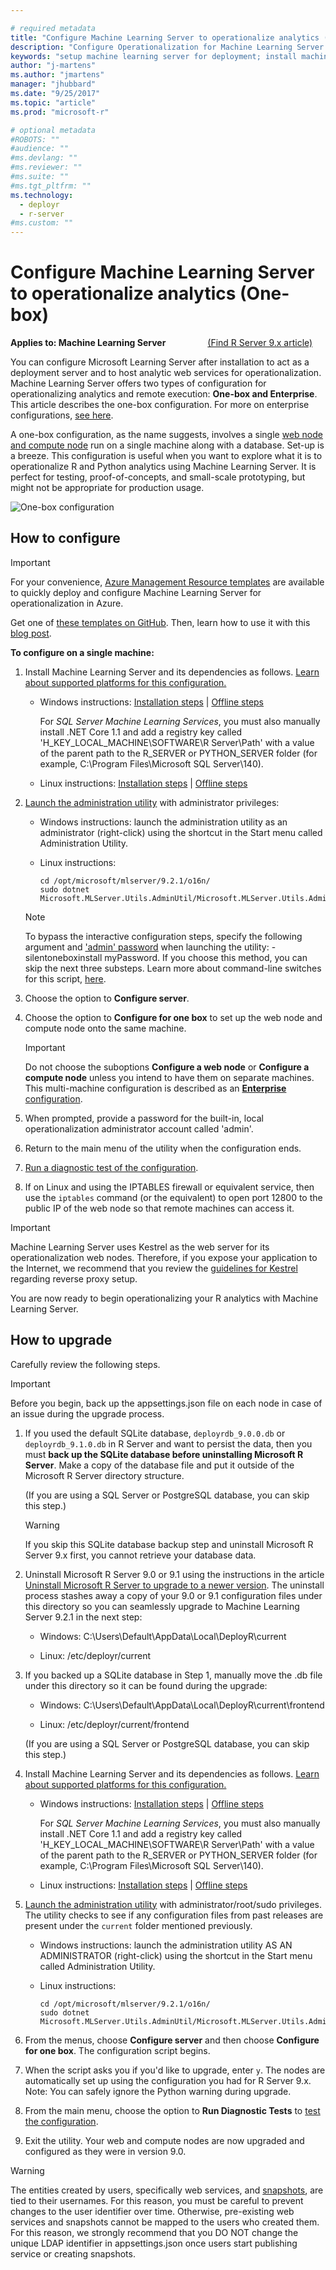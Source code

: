 ```yaml
---

# required metadata
title: "Configure Machine Learning Server to operationalize analytics (one-box) - Machine Learning Server | Microsoft Docs"
description: "Configure Operationalization for Machine Learning Server "
keywords: "setup machine learning server for deployment; install machine learning server for deploying"
author: "j-martens"
ms.author: "jmartens"
manager: "jhubbard"
ms.date: "9/25/2017"
ms.topic: "article"
ms.prod: "microsoft-r"

# optional metadata
#ROBOTS: ""
#audience: ""
#ms.devlang: ""
#ms.reviewer: ""
#ms.suite: ""
#ms.tgt_pltfrm: ""
ms.technology:
  - deployr
  - r-server
#ms.custom: ""
---
```


# Configure Machine Learning Server to operationalize analytics (One-box)

**Applies to:  Machine Learning Server** &nbsp;&nbsp;&nbsp;&nbsp;&nbsp;&nbsp;&nbsp;&nbsp;&nbsp;&nbsp;&nbsp;&nbsp;&nbsp;&nbsp;&nbsp;&nbsp;[(Find R Server 9.x article)](../install/operationalize-r-server-one-box-config.md)

You can configure Microsoft Learning Server after installation to act as a deployment server and to host analytic web services for operationalization. Machine Learning Server offers two types of configuration for operationalizing analytics and remote execution: **One-box and Enterprise**. This article describes the one-box configuration. For more on enterprise configurations, [see here](configure-machine-learning-server-enterprise.md).

A one-box configuration, as the name suggests, involves a single [web node and compute node](../operationalize/configure-start-for-administrators.md#configure-server-for-operationalization) run on a single machine along with a database. Set-up is a breeze. This configuration is useful when you want to explore what it is to operationalize R and Python analytics using Machine Learning Server. It is perfect for testing, proof-of-concepts, and small-scale prototyping, but might not be appropriate for production usage. 

![One-box configuration](./media/configure-machine-learning-server-one-box/setup-onebox.png)


<a name="onebox"></a>

## How to configure

>[!Important]
>For your convenience, [Azure Management Resource templates](https://docs.microsoft.com/en-us/azure/azure-resource-manager/resource-group-overview#template-deployment) are available to quickly deploy and configure Machine Learning Server for operationalization in Azure.
>
>Get one of [these templates on GitHub](https://github.com/Microsoft/microsoft-r/tree/master/rserver-arm-templates). Then, learn how to use it with this [blog post](https://blogs.msdn.microsoft.com/rserver/2017/05/14/configuring-r-server-to-operationalize-analytics-using-arm-templates/).

**To configure on a single machine:**

1. Install Machine Learning Server and its dependencies as follows. [Learn about supported platforms for this configuration.](../operationalize/configure-start-for-administrators.md#supported-platforms)

   + Windows instructions: [Installation steps](../install/machine-learning-server-windows-install.md) | [Offline steps](../install/machine-learning-server-windows-offline.md)
      
     For _SQL Server Machine Learning Services_, you must also manually install .NET Core 1.1 and add a registry key called 'H_KEY_LOCAL_MACHINE\SOFTWARE\R Server\Path' with a value of the parent path to the R\_SERVER or PYTHON\_SERVER folder (for example, C:\Program Files\Microsoft SQL Server\140\).

   + Linux instructions: [Installation steps](../install/machine-learning-server-linux-install.md) | [Offline steps](../install/machine-learning-server-linux-offline.md)

1. [Launch the administration utility](../operationalize/configure-use-admin-utility.md#launch) with administrator privileges:
   
   + Windows instructions: launch the administration utility as an administrator (right-click) using the shortcut in the Start menu called Administration Utility.

   + Linux instructions:  
     ```
     cd /opt/microsoft/mlserver/9.2.1/o16n/
     sudo dotnet Microsoft.MLServer.Utils.AdminUtil/Microsoft.MLServer.Utils.AdminUtil.dll
     ```

   >[!NOTE]
   >To bypass the interactive configuration steps, specify the following argument and ['admin' password](../deployr/../operationalize/configure-authentication.md#local) when launching the utility:
   >-silentoneboxinstall myPassword.
   >If you choose this method, you can skip the next three substeps. Learn more about command-line switches for this script, [here](../operationalize/configure-use-admin-utility.md#switch).

1. Choose the option to **Configure server**.

1. Choose the option to **Configure for one box** to set up the web node and compute node onto the same machine.

   >[!IMPORTANT]
   > Do not choose the suboptions **Configure a web node** or **Configure a compute node** unless you intend to have them on separate machines. This multi-machine configuration is described as an [**Enterprise** configuration](configure-machine-learning-server-enterprise.md).

1. When prompted, provide a password for the built-in, local operationalization administrator account called 'admin'.

1. Return to the main menu of the utility when the configuration ends.

1. [Run a diagnostic test of the configuration](../operationalize/configure-run-diagnostics.md).

1. If on Linux and using the IPTABLES firewall or equivalent service, then use the `iptables` command (or the equivalent) to open port 12800 to the public IP of the web node so that remote machines can access it.

>[!Important]
>Machine Learning Server uses Kestrel as the web server for its operationalization web nodes. Therefore, if you expose your application to the Internet, we recommend that you review the [guidelines for Kestrel](https://docs.microsoft.com/en-us/aspnet/core/fundamentals/servers/kestrel) regarding reverse proxy setup.

You are now ready to begin operationalizing your R analytics with Machine Learning Server.



## How to upgrade 

Carefully review the following steps.

>[!IMPORTANT]
>Before you begin, back up the appsettings.json file on each node in case of an issue during the upgrade process.

1. If you used the default SQLite database, `deployrdb_9.0.0.db` or `deployrdb_9.1.0.db` in R Server and want to persist the data, then you must **back up the SQLite database before uninstalling Microsoft R Server**. Make a copy of the database file and put it outside of the Microsoft R Server directory structure. 

   (If you are using a SQL Server or PostgreSQL database, you can skip this step.)

   >[!Warning]
   >If you skip this SQLite database backup step and uninstall Microsoft R Server 9.x first, you cannot retrieve your database data.

1. Uninstall Microsoft R Server 9.0 or 9.1 using the instructions in the article [Uninstall Microsoft R Server to upgrade to a newer version](../install/r-server-install-uninstall-upgrade.md). The uninstall process stashes away a copy of your 9.0 or 9.1 configuration files under this directory so you can seamlessly upgrade to Machine Learning Server 9.2.1 in the next step:
   
   + Windows: C:\Users\Default\AppData\Local\DeployR\current

   + Linux: /etc/deployr/current

1. If you backed up a SQLite database in Step 1, manually move the .db file under this directory so it can be found during the upgrade:
   + Windows: C:\Users\Default\AppData\Local\DeployR\current\frontend

   + Linux: /etc/deployr/current/frontend

   (If you are using a SQL Server or PostgreSQL database, you can skip this step.)

1. Install Machine Learning Server and its dependencies as follows. [Learn about supported platforms for this configuration.](../operationalize/configure-start-for-administrators.md#supported-platforms)

   + Windows instructions: [Installation steps](../install/machine-learning-server-windows-install.md) | [Offline steps](../install/machine-learning-server-windows-offline.md)
      
     For _SQL Server Machine Learning Services_, you must also manually install .NET Core 1.1 and add a registry key called 'H_KEY_LOCAL_MACHINE\SOFTWARE\R Server\Path' with a value of the parent path to the R\_SERVER or PYTHON\_SERVER folder (for example, C:\Program Files\Microsoft SQL Server\140\).

   + Linux instructions: [Installation steps](../install/machine-learning-server-linux-install.md) | [Offline steps](../install/machine-learning-server-linux-offline.md)

1. [Launch the administration utility](../operationalize/configure-use-admin-utility.md#launch) with administrator/root/sudo privileges. The utility checks to see if any configuration files from past releases are present under the `current` folder mentioned previously.

   + Windows instructions: launch the administration utility AS AN ADMINISTRATOR (right-click) using the shortcut in the Start menu called Administration Utility.

   + Linux instructions:  
     ```
     cd /opt/microsoft/mlserver/9.2.1/o16n/
     sudo dotnet Microsoft.MLServer.Utils.AdminUtil/Microsoft.MLServer.Utils.AdminUtil.dll
     ```

1. From the menus, choose **Configure server** and then choose **Configure for one box**. The configuration script begins.

1. When the script asks you if you'd like to upgrade, enter `y`. The nodes are automatically set up using the configuration you had for R Server 9.x. Note: You can safely ignore the Python warning during upgrade.

1. From the main menu, choose the option to **Run Diagnostic Tests** to [test the configuration](../operationalize/configure-run-diagnostics.md).

1. Exit the utility. Your web and compute nodes are now upgraded and configured as they were in version 9.0.

>[!WARNING]
>The entities created by users, specifically web services, and [snapshots](../r/how-to-execute-code-remotely.md#snapshot), are tied to their usernames. For this reason, you must be careful to prevent changes to the user identifier over time. Otherwise, pre-existing web services and snapshots cannot be mapped to the users who created them. For this reason, we strongly recommend that you DO NOT change the unique LDAP identifier in appsettings.json once users start publishing service or creating snapshots. 